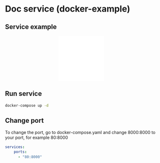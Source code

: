 # Doc service (docker-example)

## Service example

[<img src="./docs/img/logo/logo.png" alt="Link my doc site" width="150" height="150" style="display:block; margin:auto;">](https://satan.com.ua/)

## Run service

```bash
docker-compose up -d
```

## Change port

To change the port, go to docker-compose.yaml and change 8000:8000 to your port, for example 80:8000

```yaml
services:
    ports:
      - "80:8000"
```